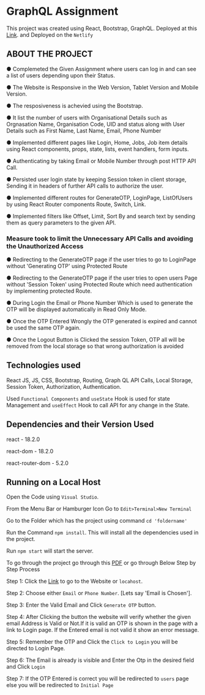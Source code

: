 # GraphQL Assignment

This project was created using React, Bootstrap, GraphQL. Deployed at this [Link](https://graphqlassignment.netlify.app/). and Deployed on the `Netlify`

## ABOUT THE PROJECT

● Complemeted the Given Assignment where users can log in and can see a list of users depending upon their Status.

● The Website is Responsive in the Web Version, Tablet Version and Mobile Version.

● The resposiveness is achevied using the Bootstrap.

● It list the number of users with Organisational Details such as Orgnasation Name, Organisation Code, UID and status along with User Details such as First Name, Last Name, Email, Phone Number 

● Implemented different pages like Login, Home, Jobs, Job item details using React
components, props, state, lists, event handlers, form inputs.

● Authenticating by taking Email or Mobile Number through post HTTP API Call.

● Persisted user login state by keeping Session token in client storage, Sending it in headers of 
further API calls to authorize the user.

● Implemented different routes for GenerateOTP, LoginPage, ListOfUsers by using React Router components Route, Switch, Link.

● Implemented filters like Offset, Limit, Sort By and search text by sending them as query parameters to the given API.

### Measure took to limit the Unnecessary API Calls and avoiding the Unauthorized Access

● Redirecting to the GenerateOTP page if the user tries to go to LoginPage without 'Generating OTP' using Protected Route

● Redirecting to the GenerateOTP page if the user tries to open users Page without 'Session Token' using Protected Route
which need authentication by implementing protected Route.

● During Login the Email or Phone Number Which is used to generate the OTP will be displayed automatically in Read Only Mode.

● Once the OTP Entered Wrongly the OTP generated is expired and cannot be used the same OTP again.

● Once the Logout Button is Clicked the session Token, OTP all will be removed from the local storage so that wrong authorization is avoided

## Technologies used

React JS, JS, CSS, Bootstrap, Routing, Graph QL API Calls, Local Storage, Session Token, Authorization, Authentication.

Used `Functional Components` and  `useState` Hook is used for state Management and `useEffect` Hook to call API for any change in the State. 

## Dependencies and their Version Used

react - 18.2.0

react-dom - 18.2.0

react-router-dom - 5.2.0

## Running on a Local Host

Open the Code using `Visual Studio`.

From the Menu Bar or Hamburger Icon Go to `Edit>Terminal>New Terminal`

Go to the Folder which has the project using command `cd 'foldername'`
 
Run the Command `npm install`. This will install all the dependencies used in the project.

Run `npm start` will start the server.

To go through the project go through this [PDF](https://scribehow.com/shared/Step_by_Step_Procedure_on_How_to_Navigate_through_the_Project__-xmxVfaaSPyGAmuZUv4W0Q) or go through Below Step by Step Process

Step 1: Click the [Link](https://graphqlassignment.netlify.app/) to go to the Website or `locahost`.

Step 2: Choose either `Email` or `Phone Number`.  [Lets say 'Email is Chosen'].

Step 3: Enter the Valid Email and Click `Generate OTP` button.

Step 4: After Clicking the button the website will verify whether the given email Address is Valid or Not.If it is valid an OTP is shown in the page with a link to Login page. If the Entered email is not valid it show an error message.

Step 5: Remember the OTP and Click the `Click to Login` you will be directed to Login Page.

Step 6: The Email is already is visible and Enter the Otp in the desired field and Click `Login`

Step 7: If the OTP Entered is correct you will be redirected to  `users` page else you will be redirected to `Initial Page`


